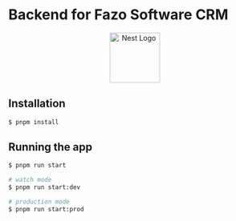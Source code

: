 # Backend for Fazo Software CRM
<p align="center">
  <a href="http://nestjs.com/" target="blank"><img src="https://nestjs.com/img/logo-small.svg" width="100" alt="Nest Logo" /></a>
</p>

## Installation

```bash
$ pnpm install
```

## Running the app

```bash
$ pnpm run start

# watch mode
$ pnpm run start:dev

# production mode
$ pnpm run start:prod
```

